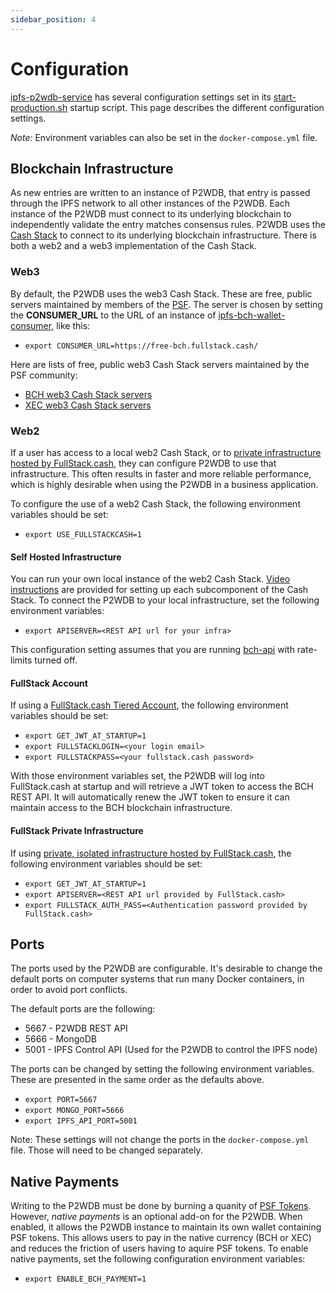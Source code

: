 ```yaml
---
sidebar_position: 4
---
```


# Configuration

[ipfs-p2wdb-service](https://github.com/Permissionless-Software-Foundation/ipfs-p2wdb-service) has several configuration settings set in its [start-production.sh](https://github.com/Permissionless-Software-Foundation/ipfs-p2wdb-service/blob/master/production/docker/start-production.sh) startup script. This page describes the different configuration settings.

*Note:* Environment variables can also be set in the `docker-compose.yml` file.

## Blockchain Infrastructure

As new entries are written to an instance of P2WDB, that entry is passed through the IPFS network to all other instances of the P2WDB. Each instance of the P2WDB must connect to its underlying blockchain to independently validate the entry matches consensus rules. P2WDB uses the [Cash Stack](https://cashstack.info) to connect to its underlying blockchain infrastructure. There is both a web2 and a web3 implementation of the Cash Stack.

### Web3
By default, the P2WDB uses the web3 Cash Stack. These are free, public servers maintained by members of the [PSF](https://psfoundation.cash). The server is chosen by setting the **CONSUMER_URL** to the URL of an instance of [ipfs-bch-wallet-consumer](https://github.com/Permissionless-Software-Foundation/ipfs-bch-wallet-consumer), like this:

- `export CONSUMER_URL=https://free-bch.fullstack.cash/`

Here are lists of free, public web3 Cash Stack servers maintained by the PSF community:
- [BCH web3 Cash Stack servers](https://gist.github.com/christroutner/63c5513782181f8b8ea3eb89f7cadeb6)
- [XEC web3 Cash Stack servers](https://gist.github.com/christroutner/621bb9d64e2642b9f0d30e67c33a9d6c)


### Web2
If a user has access to a local web2 Cash Stack, or to [private infrastructure hosted by FullStack.cash](https://fullstack.cash/pricing), they can configure P2WDB to use that infrastructure. This often results in faster and more reliable performance, which is highly desirable when using the P2WDB in a business application.

To configure the use of a web2 Cash Stack, the following environment variables should be set:

- `export USE_FULLSTACKCASH=1`

#### Self Hosted Infrastructure
You can run your own local instance of the web2 Cash Stack. [Video instructions](https://psfoundation.cash/video/) are provided for setting up each subcomponent of the Cash Stack. To connect the P2WDB to your local infrastructure, set the following environment variables:

- `export APISERVER=<REST API url for your infra>`

This configuration setting assumes that you are running [bch-api](https://github.com/Permissionless-Software-Foundation/bch-api) with rate-limits turned off.

#### FullStack Account
If using a [FullStack.cash Tiered Account](https://fullstack.cash/pricing), the following environment variables should be set:

- `export GET_JWT_AT_STARTUP=1`
- `export FULLSTACKLOGIN=<your login email>`
- `export FULLSTACKPASS=<your fullstack.cash password>`

With those environment variables set, the P2WDB will log into FullStack.cash at startup and will retrieve a JWT token to access the BCH REST API. It will automatically renew the JWT token to ensure it can maintain access to the BCH blockchain infrastructure.

#### FullStack Private Infrastructure
If using [private, isolated infrastructure hosted by FullStack.cash](https://fullstack.cash/pricing), the following environment variables should be set:

- `export GET_JWT_AT_STARTUP=1`
- `export APISERVER=<REST API url provided by FullStack.cash>`
- `export FULLSTACK_AUTH_PASS=<Authentication password provided by FullStack.cash>`

## Ports
The ports used by the P2WDB are configurable. It's desirable to change the default ports on computer systems that run many Docker containers, in order to avoid port conflicts.

The default ports are the following:
- 5667 - P2WDB REST API
- 5666 - MongoDB
- 5001 - IPFS Control API (Used for the P2WDB to control the IPFS node)

The ports can be changed by setting the following environment variables. These are presented in the same order as the defaults above.

- `export PORT=5667`
- `export MONGO_PORT=5666`
- `export IPFS_API_PORT=5001`

Note: These settings will not change the ports in the `docker-compose.yml` file. Those will need to be changed separately.

## Native Payments
Writing to the P2WDB must be done by burning a quanity of [PSF Tokens](https://slp-token.fullstack.cash/?tokenid=38e97c5d7d3585a2cbf3f9580c82ca33985f9cb0845d4dcce220cb709f9538b0). However, *native payments* is an optional add-on for the P2WDB. When enabled, it allows the P2WDB instance to maintain its own wallet containing PSF tokens. This allows users to pay in the native currency (BCH or XEC) and reduces the friction of users having to aquire PSF tokens. To enable native payments, set the following configuration environment variables:

- `export ENABLE_BCH_PAYMENT=1`

